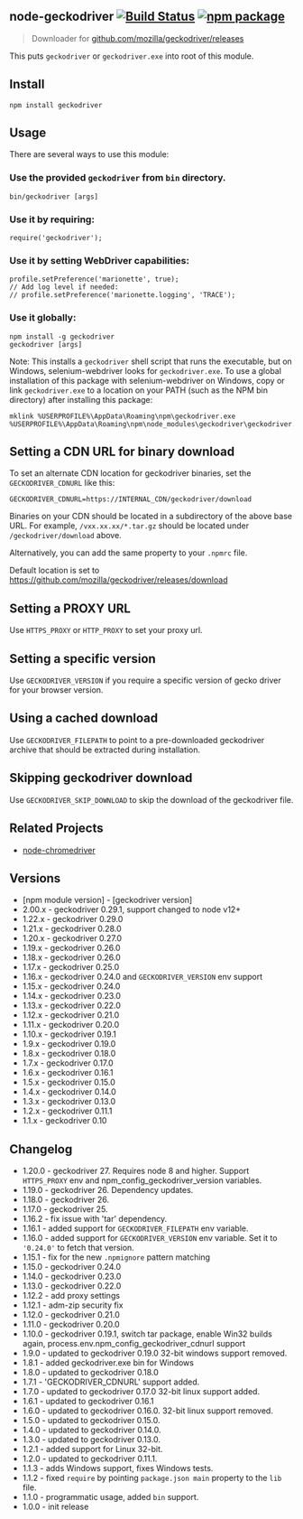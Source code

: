 ## node-geckodriver [![Build Status](https://github.com/vladikoff/node-geckodriver/workflows/Tests/badge.svg)](https://github.com/vladikoff/node-geckodriver/actions?workflow=Tests) [![npm package](https://img.shields.io/npm/v/geckodriver.svg)](https://www.npmjs.com/package/geckodriver)

> Downloader for [github.com/mozilla/geckodriver/releases](https://github.com/mozilla/geckodriver/releases)

This puts `geckodriver` or `geckodriver.exe` into root of this module.

## Install

```
npm install geckodriver
```

## Usage

There are several ways to use this module:

### Use the provided `geckodriver` from `bin` directory.

```
bin/geckodriver [args]
```

### Use it by requiring:

```
require('geckodriver');
```

### Use it by setting WebDriver capabilities:

```
profile.setPreference('marionette', true);
// Add log level if needed:
// profile.setPreference('marionette.logging', 'TRACE');
```

### Use it globally:

```
npm install -g geckodriver
geckodriver [args]
```

Note: This installs a `geckodriver` shell script that runs the executable, but on Windows, selenium-webdriver looks for `geckodriver.exe`. To use a global installation of this package with selenium-webdriver on Windows, copy or link `geckodriver.exe` to a location on your PATH (such as the NPM bin directory) after installing this package:

```
mklink %USERPROFILE%\AppData\Roaming\npm\geckodriver.exe %USERPROFILE%\AppData\Roaming\npm\node_modules\geckodriver\geckodriver.exe
```

## Setting a CDN URL for binary download

To set an alternate CDN location for geckodriver binaries, set the `GECKODRIVER_CDNURL` like this:

```
GECKODRIVER_CDNURL=https://INTERNAL_CDN/geckodriver/download
```

Binaries on your CDN should be located in a subdirectory of the above base URL. For example, `/vxx.xx.xx/*.tar.gz` should be located under `/geckodriver/download` above.

Alternatively, you can add the same property to your `.npmrc` file.

Default location is set to https://github.com/mozilla/geckodriver/releases/download

## Setting a PROXY URL

Use `HTTPS_PROXY` or `HTTP_PROXY` to set your proxy url.

## Setting a specific version

Use `GECKODRIVER_VERSION` if you require a specific version of gecko driver for your browser version.

## Using a cached download

Use `GECKODRIVER_FILEPATH` to point to a pre-downloaded geckodriver archive that should be extracted during installation.

## Skipping geckodriver download

Use `GECKODRIVER_SKIP_DOWNLOAD` to skip the download of the geckodriver file.


## Related Projects

* [node-chromedriver](https://github.com/giggio/node-chromedriver)

## Versions

* [npm module version] - [geckodriver version]
* 2.00.x - geckodriver 0.29.1, support changed to node v12+
* 1.22.x - geckodriver 0.29.0
* 1.21.x - geckodriver 0.28.0
* 1.20.x - geckodriver 0.27.0
* 1.19.x - geckodriver 0.26.0
* 1.18.x - geckodriver 0.26.0
* 1.17.x - geckodriver 0.25.0
* 1.16.x - geckodriver 0.24.0 and `GECKODRIVER_VERSION` env support
* 1.15.x - geckodriver 0.24.0
* 1.14.x - geckodriver 0.23.0
* 1.13.x - geckodriver 0.22.0
* 1.12.x - geckodriver 0.21.0
* 1.11.x - geckodriver 0.20.0
* 1.10.x - geckodriver 0.19.1
* 1.9.x - geckodriver 0.19.0
* 1.8.x - geckodriver 0.18.0
* 1.7.x - geckodriver 0.17.0
* 1.6.x - geckodriver 0.16.1
* 1.5.x - geckodriver 0.15.0
* 1.4.x - geckodriver 0.14.0
* 1.3.x - geckodriver 0.13.0
* 1.2.x - geckodriver 0.11.1
* 1.1.x - geckodriver 0.10

## Changelog

* 1.20.0 - geckodriver 27. Requires node 8 and higher. Support `HTTPS_PROXY` env and npm_config_geckodriver_version variables.
* 1.19.0 - geckodriver 26. Dependency updates.
* 1.18.0 - geckodriver 26.
* 1.17.0 - geckodriver 25.
* 1.16.2 - fix issue with 'tar' dependency.
* 1.16.1 - added support for `GECKODRIVER_FILEPATH` env variable. 
* 1.16.0 - added support for `GECKODRIVER_VERSION` env variable. Set it to `'0.24.0'` to fetch that version.
* 1.15.1 - fix for the new `.npmignore` pattern matching
* 1.15.0 - geckodriver 0.24.0
* 1.14.0 - geckodriver 0.23.0
* 1.13.0 - geckodriver 0.22.0
* 1.12.2 - add proxy settings
* 1.12.1 - adm-zip security fix
* 1.12.0 - geckodriver 0.21.0
* 1.11.0 - geckodriver 0.20.0
* 1.10.0 - geckodriver 0.19.1, switch tar package, enable Win32 builds again, process.env.npm_config_geckodriver_cdnurl support
* 1.9.0 - updated to geckodriver 0.19.0 32-bit windows support removed.
* 1.8.1 - added geckodriver.exe bin for Windows
* 1.8.0 - updated to geckodriver 0.18.0
* 1.7.1 - 'GECKODRIVER_CDNURL' support added.
* 1.7.0 - updated to geckodriver 0.17.0  32-bit linux support added.
* 1.6.1 - updated to geckodriver 0.16.1
* 1.6.0 - updated to geckodriver 0.16.0. 32-bit linux support removed.
* 1.5.0 - updated to geckodriver 0.15.0.
* 1.4.0 - updated to geckodriver 0.14.0.
* 1.3.0 - updated to geckodriver 0.13.0.
* 1.2.1 - added support for Linux 32-bit.
* 1.2.0 - updated to geckodriver 0.11.1.
* 1.1.3 - adds Windows support, fixes Windows tests.
* 1.1.2 - fixed `require` by pointing `package.json main` property to the `lib` file.
* 1.1.0 - programmatic usage, added `bin` support.
* 1.0.0 - init release
